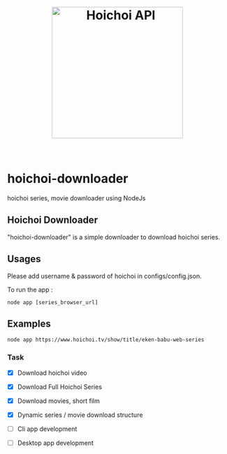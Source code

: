 <h1 align="center">
  <br>
  <a><img src="https://telegra.ph/file/7ccde141eb2d927425fa9.png" alt="Hoichoi API" width="300"></a>
  <br>
</h1>

 <br>

# hoichoi-downloader
hoichoi series, movie downloader using NodeJs

## Hoichoi Downloader
"hoichoi-downloader" is a simple downloader to download hoichoi series.

## Usages

Please add username & password of hoichoi in configs/config.json. 

To run the app : 
```
node app [series_browser_url]
```

## Examples
```
node app https://www.hoichoi.tv/show/title/eken-babu-web-series
```

### Task

- [x] Download hoichoi video
- [x] Download Full Hoichoi Series
- [x] Download movies, short film
- [x] Dynamic series / movie download structure
- [ ] Cli app development
- [ ] Desktop app development

